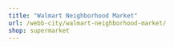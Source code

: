 ```yaml
---
title: "Walmart Neighborhood Market"
url: /webb-city/walmart-neighborhood-market/
shop: supermarket
---
```

